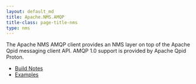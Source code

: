 ```yaml
---
layout: default_md
title: Apache.NMS.AMQP 
title-class: page-title-nms
type: nms
---
```


The Apache NMS AMQP client provides an NMS layer on top of the Apache Qpid messaging client API. AMQP 1.0 support is provided by Apache Qpid Proton.

*   [Build Notes](../amqp/build-notes)
*   [Examples](../amqp/examples)



